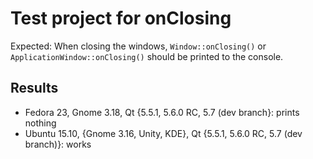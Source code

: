 # Test project for onClosing

Expected: When closing the windows, `Window::onClosing()` or `ApplicationWindow::onClosing()` should be printed to the console.

## Results

* Fedora 23, Gnome 3.18, Qt {5.5.1, 5.6.0 RC, 5.7 (dev branch}: prints nothing
* Ubuntu 15.10, {Gnome 3.16, Unity, KDE}, Qt {5.5.1, 5.6.0 RC, 5.7 (dev branch)}: works
